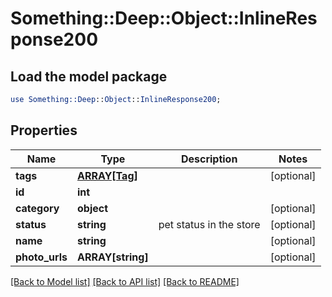 # Something::Deep::Object::InlineResponse200

## Load the model package
```perl
use Something::Deep::Object::InlineResponse200;
```

## Properties
Name | Type | Description | Notes
------------ | ------------- | ------------- | -------------
**tags** | [**ARRAY[Tag]**](Tag.md) |  | [optional] 
**id** | **int** |  | 
**category** | **object** |  | [optional] 
**status** | **string** | pet status in the store | [optional] 
**name** | **string** |  | [optional] 
**photo_urls** | **ARRAY[string]** |  | [optional] 

[[Back to Model list]](../README.md#documentation-for-models) [[Back to API list]](../README.md#documentation-for-api-endpoints) [[Back to README]](../README.md)


